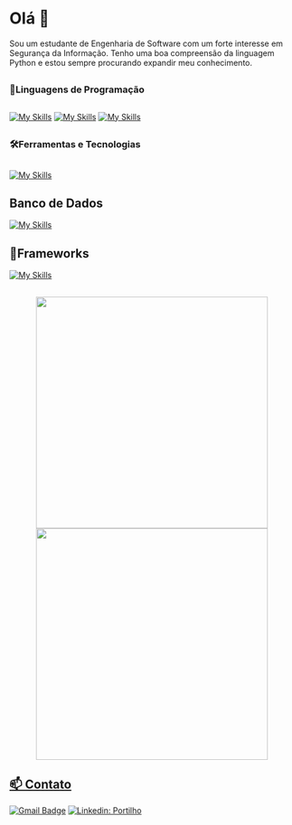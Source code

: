 # Olá 👋
Sou um estudante de Engenharia de Software com um forte interesse em Segurança da Informação. Tenho uma boa compreensão da linguagem Python e estou sempre procurando expandir meu conhecimento.
##
### 🚀Linguagens de Programação
##
[![My Skills](https://skillicons.dev/icons?i=python)](https://skillicons.dev)
[![My Skills](https://skillicons.dev/icons?i=cpp)](https://skillicons.dev)
[![My Skills](https://skillicons.dev/icons?i=html,css,js)](https://skillicons.dev)
##
### 🛠️Ferramentas e Tecnologias
##
[![My Skills](https://skillicons.dev/icons?i=vscode,pycharm,git,github)](https://skillicons.dev)
##
## Banco de Dados
[![My Skills](https://skillicons.dev/icons?i=mysql,sqlite)](https://skillicons.dev)
##
## 🧰Frameworks
[![My Skills](https://skillicons.dev/icons?i=flask)](https://skillicons.dev)
##
<div align="center">
  <a href="https://github.com/p-ortilho">
  <img align="center" width="410" src="https://github-readme-stats.vercel.app/api?username=p-ortilho&show_icons=true&theme=synthwave&include_all_commits=true&count_private=true"/>
  <img align="center" width="410" src="https://github-readme-stats.vercel.app/api/top-langs/?username=p-ortilho&layout=compact&langs_count=7&theme=synthwave"/>
</div>

## 📫 Contato
[![Gmail Badge](https://img.shields.io/badge/-kainaportilho@gmail.com-006bed?style=flat-square&logo=Gmail&logoColor=white&link=mailto:kainaportilho@gmail.com)](mailto:kainaportilho@gmail.com)
[![Linkedin: Portilho](https://img.shields.io/badge/-CainãPortilho-blue?style=flat-square&logo=Linkedin&logoColor=white&link=https://www.linkedin.com/in/p-ortilho/)](https://www.linkedin.com/in/p-ortilho/)
